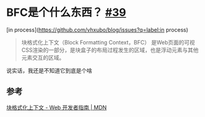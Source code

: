# BFC是个什么东西？ [#39](https://github.com/vhxubo/blog/issues/39)

[in process](https://github.com/vhxubo/blog/issues?q=label:in process)

> 块格式化上下文（Block Formatting Context，BFC） 是Web页面的可视CSS渲染的一部分，是块盒子的布局过程发生的区域，也是浮动元素与其他元素交互的区域。

说实话，我还是不知道它到底是个啥


## 参考

[块格式化上下文 - Web 开发者指南 | MDN](https://developer.mozilla.org/zh-CN/docs/Web/Guide/CSS/Block_formatting_context)